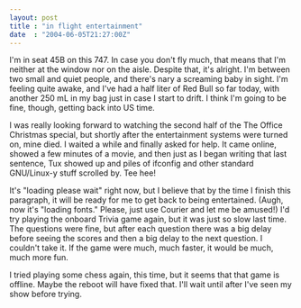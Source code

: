 ```yaml
---
layout: post
title : "in flight entertainment"
date  : "2004-06-05T21:27:00Z"
---
```

I'm in seat 45B on this 747.  In case you don't fly much, that means that I'm neither at the window nor on the aisle.  Despite that, it's alright.  I'm between two small and quiet people, and there's nary a screaming baby in sight. I'm feeling quite awake, and I've had a half liter of Red Bull so far today, with another 250 mL in my bag just in case I start to drift.  I think I'm going to be fine, though, getting back into US time.

I was really looking forward to watching the second half of the The Office Christmas special, but shortly after the entertainment systems were turned on, mine died.  I waited a while and finally asked for help.  It came online, showed a few minutes of a movie, and then just as I began writing that last sentence, Tux showed up and piles of ifconfig and other standard GNU/Linux-y stuff scrolled by.  Tee hee!

It's "loading please wait" right now, but I believe that by the time I finish this paragraph, it will be ready for me to get back to being entertained. (Augh, now it's "loading fonts."  Please, just use Courier and let me be amused!)  I'd try playing the onboard Trivia game again, but it was just so slow last time.  The questions were fine, but after each question there was a big delay before seeing the scores and then a big delay to the next question. I couldn't take it.  If the game were much, much faster, it would be much, much more fun.

I tried playing some chess again, this time, but it seems that that game is offline.  Maybe the reboot will have fixed that.  I'll wait until after I've seen my show before trying.

